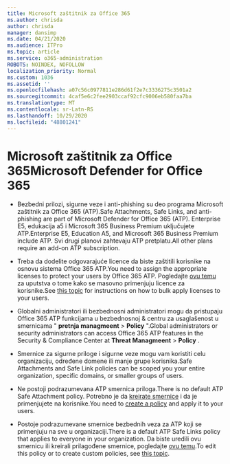 ```yaml
---
title: Microsoft zaštitnik za Office 365
ms.author: chrisda
author: chrisda
manager: dansimp
ms.date: 04/21/2020
ms.audience: ITPro
ms.topic: article
ms.service: o365-administration
ROBOTS: NOINDEX, NOFOLLOW
localization_priority: Normal
ms.custom: 1036
ms.assetid: ''
ms.openlocfilehash: a07c56c0977811e286d61f2e7c3336275c3501a2
ms.sourcegitcommit: 4caf5e6c2fee2903ccaf92cfc9006eb580faa7ba
ms.translationtype: MT
ms.contentlocale: sr-Latn-RS
ms.lasthandoff: 10/29/2020
ms.locfileid: "48801241"
---
```

# <a name="microsoft-defender-for-office-365"></a><span data-ttu-id="7298f-102">Microsoft zaštitnik za Office 365</span><span class="sxs-lookup"><span data-stu-id="7298f-102">Microsoft Defender for Office 365</span></span>

- <span data-ttu-id="7298f-103">Bezbedni prilozi, sigurne veze i anti-phishing su deo programa Microsoft zaštitnik za Office 365 (ATP).</span><span class="sxs-lookup"><span data-stu-id="7298f-103">Safe Attachments, Safe Links, and anti-phishing are part of Microsoft Defender for Office 365 (ATP).</span></span> <span data-ttu-id="7298f-104">Enterprise E5, edukacija a5 i Microsoft 365 Business Premium uključujete ATP.</span><span class="sxs-lookup"><span data-stu-id="7298f-104">Enterprise E5, Education A5, and Microsoft 365 Business Premium include ATP.</span></span> <span data-ttu-id="7298f-105">Svi drugi planovi zahtevaju ATP pretplatu.</span><span class="sxs-lookup"><span data-stu-id="7298f-105">All other plans require an add-on ATP subscription.</span></span>

- <span data-ttu-id="7298f-106">Treba da dodelite odgovarajuće licence da biste zaštitili korisnike na osnovu sistema Office 365 ATP.</span><span class="sxs-lookup"><span data-stu-id="7298f-106">You need to assign the appropriate licenses to protect your users by Office 365 ATP.</span></span> <span data-ttu-id="7298f-107">Pogledajte [ovu temu](https://docs.microsoft.com/microsoft-365/admin/add-users/add-users) za uputstva o tome kako se masovno primenjuju licence za korisnike.</span><span class="sxs-lookup"><span data-stu-id="7298f-107">See [this topic](https://docs.microsoft.com/microsoft-365/admin/add-users/add-users) for instructions on how to bulk apply licenses to your users.</span></span>

- <span data-ttu-id="7298f-108">Globalni administratori ili bezbednosni administratori mogu da pristupaju Office 365 ATP funkcijama u bezbednosnoj & centru za usaglašenost u smernicama " **pretnja managmeent** \> **Policy** ".</span><span class="sxs-lookup"><span data-stu-id="7298f-108">Global administrators or security administrators can access Office 365 ATP features in the Security & Compliance Center at **Threat Managmeent** \> **Policy** .</span></span>

- <span data-ttu-id="7298f-109">Smernice za sigurne priloge i sigurne veze mogu vam koristiti celu organizaciju, određene domene ili manje grupe korisnika.</span><span class="sxs-lookup"><span data-stu-id="7298f-109">Safe Attachments and Safe Link policies can be scoped you your entire organization, specific domains, or smaller groups of users.</span></span>

- <span data-ttu-id="7298f-110">Ne postoji podrazumevana ATP smernica priloga.</span><span class="sxs-lookup"><span data-stu-id="7298f-110">There is no default ATP Safe Attachment policy.</span></span> <span data-ttu-id="7298f-111">Potrebno je da [kreirate smernice](https://docs.microsoft.com/microsoft-365/security/office-365-security/set-up-atp-safe-attachments-policies) i da je primenjujete na korisnike.</span><span class="sxs-lookup"><span data-stu-id="7298f-111">You need to [create a policy](https://docs.microsoft.com/microsoft-365/security/office-365-security/set-up-atp-safe-attachments-policies) and apply it to your users.</span></span>

- <span data-ttu-id="7298f-112">Postoje podrazumevane smernice bezbednih veza za ATP koji se primenjuju na sve u organizaciji.</span><span class="sxs-lookup"><span data-stu-id="7298f-112">There is a default ATP Safe Links policy that applies to everyone in your organization.</span></span> <span data-ttu-id="7298f-113">Da biste uredili ovu smernicu ili kreirali prilagođene smernice, pogledajte [ovu temu](https://docs.microsoft.com/microsoft-365/security/office-365-security/set-up-atp-safe-links-policies).</span><span class="sxs-lookup"><span data-stu-id="7298f-113">To edit this policy or to create custom policies, see [this topic](https://docs.microsoft.com/microsoft-365/security/office-365-security/set-up-atp-safe-links-policies).</span></span>
